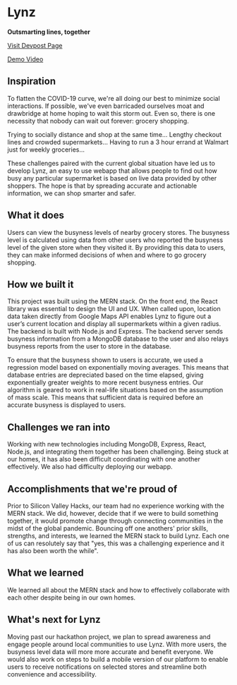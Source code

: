 # Lynz
**Outsmarting lines, together**

[Visit Devpost Page](https://devpost.com/software/lynz)

[Demo Video](https://youtu.be/DzKA0FkMRdE)

## Inspiration
To flatten the COVID-19 curve, we're all doing our best to minimize social interactions. If possible, we've even barricaded ourselves moat and drawbridge at home hoping to wait this storm out. Even so, there is one necessity that nobody can wait out forever: grocery shopping.

Trying to socially distance and shop at the same time… Lengthy checkout lines and crowded supermarkets... Having to run a 3 hour errand at Walmart just for weekly groceries...

These challenges paired with the current global situation have led us to develop Lynz, an easy to use webapp that allows people to find out how busy any particular supermarket is based on live data provided by other shoppers. The hope is that by spreading accurate and actionable information, we can shop smarter and safer.

## What it does
Users can view the busyness levels of nearby grocery stores. The busyness level is calculated using data from other users who reported the busyness level of the given store when they visited it. By providing this data to users, they can make informed decisions of when and where to go grocery shopping.

## How we built it
This project was built using the MERN stack. On the front end, the React library was essential to design the UI and UX. When called upon, location data taken directly from Google Maps API enables Lynz to figure out a user’s current location and display all supermarkets within a given radius. The backend is built with Node.js and Express. The backend server sends busyness information from a MongoDB database to the user and also relays busyness reports from the user to store in the database.

To ensure that the busyness shown to users is accurate, we used a regression model based on exponentially moving averages. This means that database entries are depreciated based on the time elapsed, giving exponentially greater weights to more recent busyness entries. Our algorithm is geared to work in real-life situations based on the assumption of mass scale. This means that sufficient data is required before an accurate busyness is displayed to users.

## Challenges we ran into
Working with new technologies including MongoDB, Express, React, Node.js, and integrating them together has been challenging. Being stuck at our homes, it has also been difficult coordinating with one another effectively. We also had difficulty deploying our webapp.

## Accomplishments that we're proud of
Prior to Silicon Valley Hacks, our team had no experience working with the MERN stack. We did, however, decide that if we were to build something together, it would promote change through connecting communities in the midst of the global pandemic. Bouncing off one anothers' prior skills, strengths, and interests, we learned the MERN stack to build Lynz. Each one of us can resolutely say that "yes, this was a challenging experience and it has also been worth the while".

## What we learned
We learned all about the MERN stack and how to effectively collaborate with each other despite being in our own homes.

## What's next for Lynz
Moving past our hackathon project, we plan to spread awareness and engage people around local communities to use Lynz. With more users, the busyness level data will more more accurate and benefit everyone. We would also work on steps to build a mobile version of our platform to enable users to receive notifications on selected stores and streamline both convenience and accessibility.

